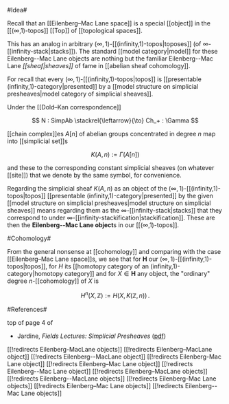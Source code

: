 #Idea#

Recall that an [[Eilenberg–Mac Lane space]] is a special [[object]] in the [[(∞,1)-topos]] [[Top]] of [[topological spaces]].

This has an analog in arbitrary $(\infty,1)$-[[(infinity,1)-topos|toposes]] (of $\infty$-[[infinity-stack|stacks]]). The standard [[model category|model]] for these Eilenberg--Mac Lane objects are nothing but the familiar Eilenberg--Mac Lane _[[sheaf|sheaves]]_ of fame in [[abelian sheaf cohomology]].

For recall that every $(\infty,1)$-[[(infinity,1)-topos|topos]] is [[presentable (infinity,1)-category|presented]] by a [[model structure on simplicial presheaves|model category of simplicial sheaves]].

Under the [[Dold–Kan correspondence]] 

$$
  N : SimpAb \stackrel{\leftarrow}{\to} Ch_+ : \Gamma
$$

[[chain complex]]es $A[n]$ of abelian groups concentrated in degree $n$ map into [[simplicial set]]s 

$$
  K(A,n) := \Gamma(A[n])
$$

and these to the corresponding constant simplicial sheaves (on whatever [[site]]) that we denote by the same symbol, for convenience.

Regarding the simplicial sheaf $K(A,n)$ as an object of the $(\infty,1)$-[[(infinity,1)-topos|topos]] [[presentable (infinity,1)-category|presented]] by the given [[model structure on simplicial presheaves|model structure on simplicial sheaves]] means regarding them as the $\infty$-[[infinity-stack|stacks]] that they correspond to under $\infty$-[[infinity-stackification|stackification]]. These are then the **Eilenberg--Mac Lane object**s in our [[(∞,1)-topos]].

#Cohomology#

From the general nonsense at [[cohomology]] and comparing with the case [[Eilenberg–Mac Lane space]]s, we see that for $\mathbf{H}$ our $(\infty,1)$-[[(infinity,1)-topos|topos]], for $H$ its [[homotopy category of an (infinity,1)-category|homotopy category]] and for $X \in \mathbf{H}$ any object, the "ordinary" degree $n$-[[cohomology]] of $X$ is

$$
  H^n(X, \mathbb{Z}) := H(X, K(\mathbb{Z},n))
  \,.
$$

#References#

top of page 4 of

* Jardine, _Fields Lectures: Simplicial Presheaves_ ([pdf](http://www.math.uwo.ca/~jardine/papers/Fields-01.pdf))

[[!redirects Eilenberg-MacLane objects]]
[[!redirects Eilenberg–MacLane object]]
[[!redirects Eilenberg--MacLane object]]
[[!redirects Eilenberg-Mac Lane object]]
[[!redirects Eilenberg–Mac Lane object]]
[[!redirects Eilenberg--Mac Lane object]]
[[!redirects Eilenberg–MacLane objects]]
[[!redirects Eilenberg--MacLane objects]]
[[!redirects Eilenberg-Mac Lane objects]]
[[!redirects Eilenberg–Mac Lane objects]]
[[!redirects Eilenberg--Mac Lane objects]]